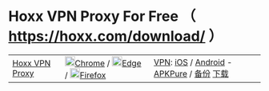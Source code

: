 # Hoxx VPN Proxy For Free （ https://hoxx.com/download/ ）

<table>   
 <tr>
        <td> <a href="https://hoxx.com/" title="高效工作/扩展推荐：备注：SetupVPN和Hoxx VPN 属于同一公司，都是免费和收费一体的vpn。另外Astar VPN也免费又好用。">Hoxx VPN Proxy</a> </td>
        <td> 
		  <a href="https://chrome.google.com/webstore/detail/hoxx-vpn-proxy/nbcojefnccbanplpoffopkoepjmhgdgh?hl=zh-CN" title="Hoxx VPN Proxy – Chrome 网上应用店 | 你现在可以将 [ Chrome Web Store ] 中的扩展插件添加到 “Microsoft Edge” "><img src="https://go.choong.net/welcome/chrome-96x96.png" height="20" width="20" />Chrome</a>
	    / <a href="https://microsoftedge.microsoft.com/addons/detail/mmkgibaofkehmmnbcfleonelhenlgcbc?hl=zh-cn" title="Hoxx VPN Proxy – Microsoft Edge 加载项 - 应用商店 | 你现在可以将 [ Chrome Web Store ] 中的扩展插件添加到 “Microsoft Edge” "><img src="https://go.choong.net/welcome/edge-96x96.png" height="20" width="20" />Edge</a>
		/ <a href="https://addons.mozilla.org/zh-CN/firefox/addon/hoxx-vpn-proxy/" title="Hoxx VPN Proxy – 下载 🦊 Firefox 扩展（zh-CN）"><img src="https://go.choong.net/welcome/firefox-32x32.ico" height="20" width="20" />Firefox</a>
		 </td> 
        <td style="text-align:left;">		
               <a href="https://hoxx.com/download/" title="Download Hoxx VPN Proxy For Free">VPN</a>:
		<a href="https://apps.apple.com/hk/app/hoxx-vpn/id1411383968" title="在App Store 上的「Hoxx VPN」 - Apple">iOS</a>  
		       / <a href="https://play.google.com/store/apps/details?id=com.hoxxvpn.main&hl=zh-CN" title=" Google Play 上的应用 / Android 系统版本要求5.0+及更高版本">Android</a>
			   - <a href="https://apkpure.com/cn/hoxx-vpn/com.hoxxvpn.main" title="APKPure应用商店(官网 https://apkpure.com/cn/ )">APKPure</a> 
			  / <a href="https://github.com/taoste/Hello-World/raw/master/GFW/Hoxx%20VPN%20Proxy/Hoxx%20VPN_v4.6.6_apkpure.com(Android5.0%2B).apk" title="Hello-World/GFW/ 下载地址: Hoxx VPN_v4.6.6_apkpure.com(Android5.0+).apk · taoste">备份</a> 
		<a href="http://desktopclient.net/gw/index.html#/hoxx" title="一个就是很有名的hoxx下载地址">下载</a> 
		</td>
   </tr> 
 </table>        
